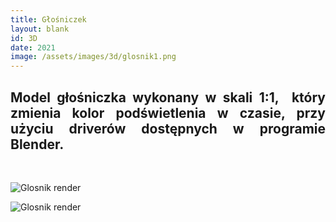 ```yaml
---
title: Głośniczek
layout: blank
id: 3D
date: 2021
image: /assets/images/3d/glosnik1.png
---
```


<div style="text-align: justify"> 
<h2> 
Model głośniczka wykonany w skali 1:1,  który zmienia kolor podświetlenia w czasie, przy użyciu driverów dostępnych w programie Blender. 

</h2><br>
</div>

![Glosnik render]({{site.url}}/assets/images/3d/glosnik1.png)

![Glosnik render]({{site.url}}/assets/images/3d/glosnik2.png)

